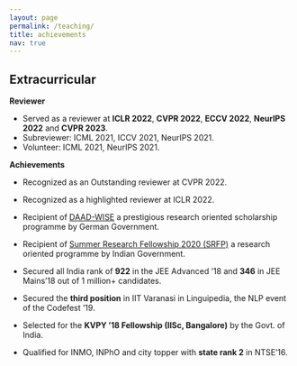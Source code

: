 ```yaml
---
layout: page
permalink: /teaching/
title: achievements
nav: true
---
```


## Extracurricular

**Reviewer**
 
  * Served as a reviewer at **ICLR 2022**, **CVPR 2022**, **ECCV 2022**, **NeurIPS 2022** and **CVPR 2023**.
  * Subreviewer: ICML 2021, ICCV 2021, NeurIPS 2021.
  * Volunteer: ICML 2021, NeurIPS 2021.

**Achievements**
* Recognized as an Outstanding reviewer at CVPR 2022.
* Recognized as a highlighted reviewer at ICLR 2022.
* Recipient of [DAAD-WISE](https://www2.daad.de/deutschland/stipendium/datenbank/en/21148-scholarship-database/?detail=50015295) a prestigious research oriented scholarship 
programme by German Government.

* Recipient of [Summer Research Fellowship 2020 (SRFP)](https://www.ias.ac.in/) a research oriented programme by Indian Government.

* Secured all India rank of **922** in the JEE Advanced ’18 and **346** in JEE Mains’18 out of 1 million+ candidates.

* Secured the **third position** in IIT Varanasi in Linguipedia, the NLP event of the Codefest ’19.

* Selected for the **KVPY ’18 Fellowship (IISc, Bangalore)** by the Govt. of India.

* Qualified for INMO, INPhO and city topper with **state rank 2** in NTSE’16.
